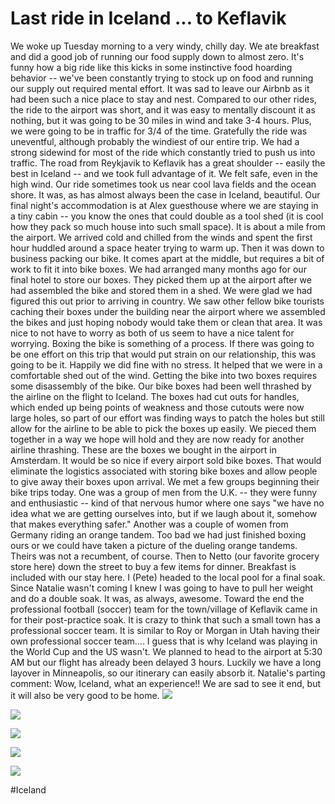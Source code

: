 # Last ride in Iceland ... to Keflavik
We woke up Tuesday morning to a very windy, chilly day. We ate breakfast and did a good job of running our food supply down to almost zero. It's funny how a big ride like this kicks in some instinctive food hoarding behavior -- we've been constantly trying to stock up on food and running our supply out required mental effort. It was sad to leave our Airbnb as it had been such a nice place to stay and nest. Compared to our other rides, the ride to the airport was short, and it was easy to mentally discount it as nothing, but it was going to be 30 miles in wind and take 3-4 hours. Plus, we were going to be in traffic for 3/4 of the time. Gratefully the ride was uneventful, although probably the windiest of our entire trip. We had a strong sidewind for most of the ride which constantly tried to push us into traffic. The road from Reykjavik to Keflavik has a great shoulder -- easily the best in Iceland -- and we took full advantage of it. We felt safe, even in the high wind. Our ride sometimes took us near cool lava fields and the ocean shore. It was, as has almost always been the case in Iceland, beautiful. Our final night's accommodation is at Alex guesthouse where we are staying in a tiny cabin -- you know the ones that could double as a tool shed (it is cool how they pack so much house into such small space). It is about a mile from the airport. We arrived cold and chilled from the winds and spent the first hour huddled around a space heater trying to warm up. Then it was down to business packing our bike. It comes apart at the middle, but requires a bit of work to fit it into bike boxes. We had arranged many months ago for our final hotel to store our boxes. They picked them up at the airport after we had assembled the bike and stored them in a shed. We were glad we had figured this out prior to arriving in country. We saw other fellow bike tourists caching their boxes under the building near the airport where we assembled the bikes and just hoping nobody would take them or clean that area. It was nice to not have to worry as both of us seem to have a nice talent for worrying. Boxing the bike is something of a process. If there was going to be one effort on this trip that would put strain on our relationship, this was going to be it. Happily we did fine with no stress. It helped that we were in a comfortable shed out of the wind. Getting the bike into two boxes requires some disassembly of the bike. Our bike boxes had been well thrashed by the airline on the flight to Iceland. The boxes had cut outs for handles, which ended up being points of weakness and those cutouts were now large holes, so part of our effort was finding ways to patch the holes but still allow for the airline to be able to pick the boxes up easily. We pieced them together in a way we hope will hold and they are now ready for another airline thrashing. These are the boxes we bought in the airport in Amsterdam. It would be so nice if every airport sold bike boxes. That would eliminate the logistics associated with storing bike boxes and allow people to give away their boxes upon arrival. We met a few groups beginning their bike trips today. One was a group of men from the U.K. -- they were funny and enthusiastic -- kind of that nervous humor where one says "we have no idea what we are getting ourselves into, but if we laugh about it, somehow that makes everything safer." Another was a couple of women from Germany riding an orange tandem. Too bad we had just finished boxing ours or we could have taken a picture of the dueling orange tandems. Theirs was not a recumbent, of course. Then to Netto (our favorite grocery store here) down the street to buy a few items for dinner. Breakfast is included with our stay here. I (Pete) headed to the local pool for a final soak. Since Natalie wasn't coming I knew I was going to have to pull her weight and do a double soak. It was, as always, awesome. Toward the end the professional football (soccer) team for the town/village of Keflavik came in for their post-practice soak. It is crazy to think that such a small town has a professional soccer team. It is similar to Roy or Morgan in Utah having their own professional soccer team.... I guess that is why Iceland was playing in the World Cup and the US wasn't. We planned to head to the airport at 5:30 AM but our flight has already been delayed 3 hours. Luckily we have a long layover in Minneapolis, so our itinerary can easily absorb it. Natalie's parting comment: Wow, Iceland, what an experience!! We are sad to see it end, but it will also be very good to be home. 
![](data/b566515d-fb2e-47b2-9516-18b90c994961.jpg)
 
![](data/a3d92c8a-7d35-4cc7-bb2d-5ce9ad88e400.jpg)
 
![](data/1e4c18a3-1114-4309-aff8-656d540aee03.jpg)
 
![](data/1e4ca02e-7d5f-437f-a5b6-72eba11f04ed.jpg)
 
![](data/2217bb94-bbe5-45a2-b9f9-85ec19ccc369.jpg)

#Iceland